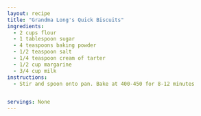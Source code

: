 ```yaml
---
layout: recipe
title: "Grandma Long's Quick Biscuits"
ingredients:
  - 2 cups flour
  - 1 tablespoon sugar
  - 4 teaspoons baking powder
  - 1/2 teaspoon salt
  - 1/4 teaspoon cream of tarter
  - 1/2 cup margarine
  - 3/4 cup milk
instructions:
  - Stir and spoon onto pan. Bake at 400-450 for 8-12 minutes


servings: None
---
```




